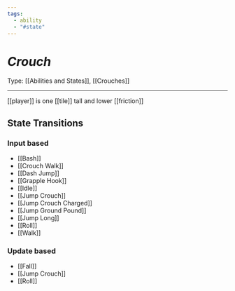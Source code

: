 ```yaml
---
tags:
  - ability
  - "#state"
---
```

# _Crouch_

Type: [[Abilities and States]], [[Crouches]]

----


[[player]] is one [[tile]] tall and lower [[friction]]

## State Transitions

### Input based

* [[Bash]]
* [[Crouch Walk]]
* [[Dash Jump]]
* [[Grapple Hook]]
* [[Idle]]
* [[Jump Crouch]]
* [[Jump Crouch Charged]]
* [[Jump Ground Pound]]
* [[Jump Long]]
* [[Roll]]
* [[Walk]]


### Update based

* [[Fall]]
* [[Jump Crouch]]
* [[Roll]]